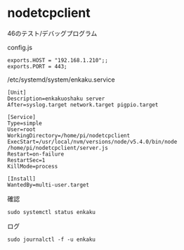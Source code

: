 # nodetcpclient

46のテスト/デバッグプログラム

config.js

	exports.HOST = "192.168.1.210";;
	exports.PORT = 443;


/etc/systemd/system/enkaku.service

	[Unit]
	Description=enkakuoshaku server
	After=syslog.target network.target pigpio.target
	 
	[Service]
	Type=simple
	User=root
	WorkingDirectory=/home/pi/nodetcpclient
	ExecStart=/usr/local/nvm/versions/node/v5.4.0/bin/node /home/pi/nodetcpclient/server.js
	Restart=on-failure
	RestartSec=1
	KillMode=process
	 
	[Install]
	WantedBy=multi-user.target


確認

	sudo systemctl status enkaku


ログ

	sudo journalctl -f -u enkaku

